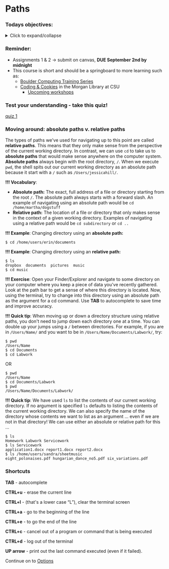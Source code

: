
# Paths

### Todays objectives: 

<details>
  <summary>Click to expand/collapse</summary>

- **Vocabulary**
  - Options
  - Manuals
  - Source (as in the source file in a copy cp command)
  - Target (as in the target file in a copy cp command)
  - Wildcards

- **Things you should know how to do after this class**
  - Know the difference between “command”, “argument” and “options” and be able to identify them
  - Realize you can glob options together (-a -l -s is the same as -als for most command options)
  - Be comfortable navigating manuals and knowing they are available as a help resource
  - Know how to make and remove directories
  - Know how to create files with touch or nano
  - Be comfortable navigating nano and using it to make changes to files
  - Know how to safely remove files and directories using rm
  - Peek into files using more and less and head and tail
  - Be comfortable using cp to copy files or directories in a few different ways (new file in the same directory, in a different directory, or with a new name)
  - Be comfortable using mv to move files and directories in different ways. Know the difference between cp and mv.
  - Know how to use wildcards * and ?
  - Know how to get help using man, help, command -h, or command --help

- **Commands covered**
  - `ls` with commands
  - `man <command>`
  - `mkdir`
  - `rmdir`
  - `touch <filename>`
  - `nano <filename>`
  - `rm`
  - `more`
  - `less`
  - `cp`
  - `mv`
  - `*`
  - `?`
  - `.`
  - `head`
</details>

### Reminder: 

- Assignments 1 & 2 → submit on canvas, **DUE September 2nd by midnight**
- This course is short and should be a springboard to more learning such as:
  - [Boulder Computing Training Series](https://www.colorado.edu/crdds/events#research_computing-89)
  - [Coding & Cookies](https://libguides.colostate.edu/coding-cookies/home) in the Morgan Library at CSU
    - [Upcoming workshops](https://libguides.colostate.edu/coding-cookies)

### Test your understanding - take this quiz!

[quiz 1](https://forms.gle/uMGb4qe14pmZKegu7)

### Moving around: absolute paths v. relative paths

The types of paths we've used for navigating up to this point are called **relative paths**. This means that they only make sense from the perspective of the current working directory. In contrast, we can use `cd` to take us to **absolute paths** that would make sense anywhere on the computer system. **Absolute paths** always begin with the root directory, `/`. When we execute `pwd`, the shell spits out our current working directory as an absolute path because it start with a `/` such as `/Users/jessicahill/`.

**!!! Vocabulary**: 
- **Absolute path:** The exact, full address of a file or directory starting from the root `/`. The absolute path always starts with a forward slash. An example of navigating using an absolute path would be `cd /home/martha/dogstuff`
- **Relative path:** The location of a file or directory that only makes sense in the context of a given working directory. Examples of navigating using a relative path would be `cd subdirectory` or `cd ..`

**!!! Example**: Changing directory using an **absolute path:**

```
$ cd /home/users/erin/documents
```
**!!! Example**: Changing directory using an **relative path:**
```
$ ls 
dropbox  documents  pictures  music
$ cd music
```

**!!! Exercise**: Open your Finder/Explorer and navigate to some directory on your computer where you keep a piece of data you've recently gathered. Look at the path bar to get a sense of where this directory is located. Now, using the terminal, try to change into this directory using an absolute path as the argument for a cd command. Use **TAB** to autocomplete to save time and improve accuracy.

**!!! Quick tip**: When moving up or down a directory structure using relative paths, you don't need to jump down each directory one at a time. You can double up your jumps using a `/` between directories. For example, if you are in `/Users/Name/` and you want to be in `/Users/Name/Documents/Labwork/`, try:

```
$ pwd
/Users/Name
$ cd Documents
$ cd Labwork
```

OR

```
$ pwd
/Users/Name
$ cd Documents/Labwork
$ pwd
/Users/Name/Documents/Labwork/
```

**!!! Quick tip**: We have used `ls` to list the contents of our current working directory. If no argument is specified `ls` defaults to listing the contents of the current working directory. We can also specify the name of the directory whose contents we want to list as an argument … even if we are not in that directory! We can use either an absolute or relative path for this …

```
$ ls 
Homework Labwork Servicework
$ ls Servicework
application1.docx report1.docx report2.docx
$ ls /home/users/sandra/sheetmusic
eight_polonaises.pdf hungarian_dance_no5.pdf six_variations.pdf 
```

### Shortcuts

**TAB** - autocomplete

**CTRL+u** - erase the current line

**CTRL+l** - (that's a lower case “L”), clear the terminal screen

**CTRL+a** - go to the beginning of the line

**CTRL+e** - to go the end of the line

**CTRL+c** - cancel out of a program or command that is being executed

**CTRL+d** - log out of the terminal

**UP arrow** - print out the last command executed (even if it failed).

Continue on to [Options](1-5_Options.md)
